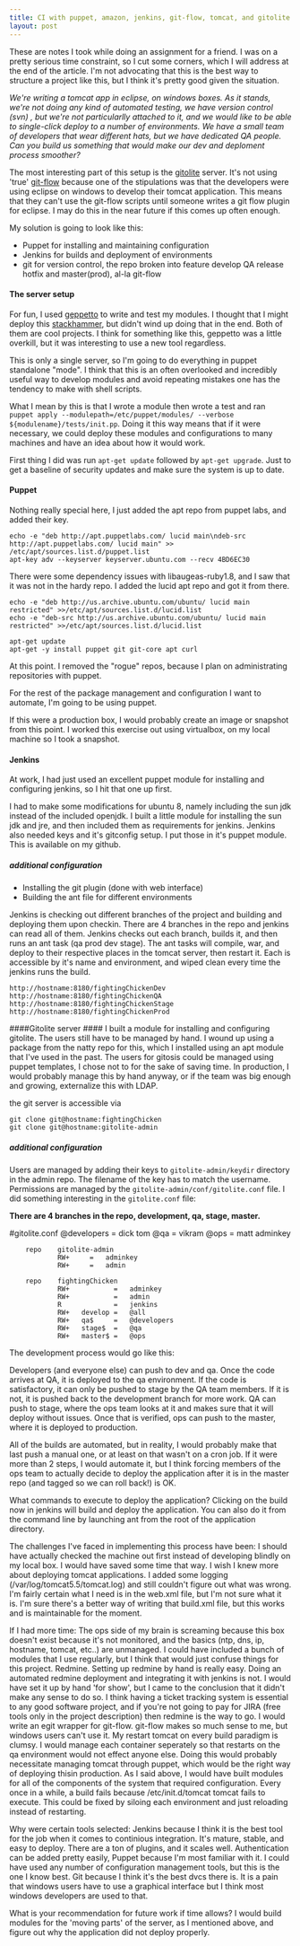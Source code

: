 ```yaml
---
title: CI with puppet, amazon, jenkins, git-flow, tomcat, and gitolite
layout: post
---
```


These are notes I took while doing an assignment for a friend. I was on a pretty serious time constraint, so I cut some corners, which I will address at the end of the article. I'm not advocating that this is the best way to structure a project like this, but I think it's pretty good given the situation.

_We're writing a tomcat app in eclipse, on windows boxes. As it stands, we're not doing any kind of automated testing, we have version control (svn) , but we're not particularlly attached to it, and we would like to be able to single-click deploy to a number of environments. We have a small team of developers that wear different hats, but we have dedicated QA people. Can you build us something that would make our dev and deploment process smoother?_

The most interesting part of this setup is the [gitolite](https://github.com/sitaramc/gitolite) server. It's not using 'true' [git-flow](https://github.com/nvie/gitflow) because one of the stipulations was that the developers were using eclipse on windows to develop their tomcat application. This means that they can't use the git-flow scripts until someone writes a git flow plugin for eclipse. I may do this in the near future if this comes up often enough.

My solution is going to look like this:
- Puppet for installing and maintaining configuration
- Jenkins for builds and deployment of environments
- git for version control, the repo broken into feature develop QA release hotfix and master(prod), al-la git-flow
 
#### The server setup ####

For fun, I used [geppetto](https://github.com/cloudsmith/geppetto) to write and test my modules. I thought that I might deploy this [stackhammer](http://blog.cloudsmith.com/?tag=stack-hammer), but didn't wind up doing that in the end. Both of them are cool projects. I think for something like this, geppetto was a little overkill, but it was interesting to use a new tool regardless.

This is only a single server, so I'm going to do everything in puppet standalone "mode". I think that this is an often overlooked and incredibly useful way to develop modules and avoid repeating mistakes one has the tendency to make with shell scripts. 

What I mean by this is that I wrote a module then wrote a test and ran `puppet apply --modulepath=/etc/puppet/modules/ --verbose ${modulename}/tests/init.pp`. Doing it this way means that if it were necessary, we could deploy these modules and configurations to many machines and have an idea about how it would work.

First thing I did was run `apt-get update` followed by `apt-get upgrade`. Just to get a baseline of security updates and make sure the system is up to date. 

#### Puppet ####
Nothing really special here, I just added the apt repo from puppet labs, and added their key.

    echo -e "deb http://apt.puppetlabs.com/ lucid main\ndeb-src http://apt.puppetlabs.com/ lucid main" >> /etc/apt/sources.list.d/puppet.list
    apt-key adv --keyserver keyserver.ubuntu.com --recv 4BD6EC30

There were some dependency issues with libaugeas-ruby1.8, and I saw that it was not in the hardy repo. I added the lucid apt repo and got it from there. 
  
    echo -e "deb http://us.archive.ubuntu.com/ubuntu/ lucid main restricted" >>/etc/apt/sources.list.d/lucid.list
    echo -e "deb-src http://us.archive.ubuntu.com/ubuntu/ lucid main restricted" >>/etc/apt/sources.list.d/lucid.list

    apt-get update 
    apt-get -y install puppet git git-core apt curl

At this point. I removed the "rogue" repos, because I plan on administrating repositories with puppet.
  
For the rest of the package management and configuration I want to automate, I'm going to be using puppet. 

If this were a production box, I would probably create an image or snapshot from this point. I worked this exercise out using virtualbox, on my local machine so I took a snapshot.

#### Jenkins ####
At work, I had just used an excellent puppet module for installing and configuring jenkins, so I hit that one up first.

I had to make some modifications for ubuntu 8, namely including the sun jdk instead of the included openjdk. I built a little module for installing the sun jdk and jre, and then included them as requirements for jenkins.
Jenkins also needed keys and it's gitconfig setup. I put those in it's puppet module. This is available on my github.
        
##### additional configuration #####

* Installing the git plugin (done with web interface)
* Building the ant file for different environments 


Jenkins is checking out different branches of the project and building and deploying them upon checkin. There are 4 branches in the repo and jenkins can read all of them. Jenkins checks out each branch, builds it, and then runs an ant task (qa prod dev stage). The ant tasks will compile, war, and deploy to their respective places in the tomcat server, then restart it. Each is accessible by it's name and environment, and wiped clean every time the jenkins runs the build.

    http://hostname:8180/fightingChickenDev
    http://hostname:8180/fightingChickenQA
    http://hostname:8180/fightingChickenStage
    http://hostname:8180/fightingChickenProd
  
        
####Gitolite server ####
I built a module for installing and configuring gitolite. The users still have to be managed by hand. I wound up using a package from the natty repo for this, which I installed using an apt module that I've used in the past.
The users for gitosis could be managed using puppet templates, I chose not to for the sake of saving time. In production, I would probably manage this by hand anyway, or if the team was big enough and growing, externalize this with LDAP. 

the git server is accessible via 

    git clone git@hostname:fightingChicken
    git clone git@hostname:gitolite-admin
    
##### additional configuration #####
Users are managed by adding their keys to `gitolite-admin/keydir` directory in the admin repo. The filename of the key has to match the username.
Permissions are managed by the `gitolite-admin/conf/gitolite.conf` file. I did something interesting in the `gitolite.conf` file:

**There are 4 branches in the repo, development, qa, stage, master.**

#gitolite.conf
@developers = dick tom
@qa         = vikram
@ops        = matt adminkey

        repo    gitolite-admin
                RW+     =   adminkey
                RW+     =   admin

        repo    fightingChicken
                RW+           =   adminkey
                RW+           =   admin
                R             =   jenkins
                RW+   develop =   @all
                RW+   qa$     =   @developers
                RW+   stage$  =   @qa
                RW+   master$ =   @ops
       

The development process would go like this: 

Developers (and everyone else) can push to dev and qa. Once the code arrives at QA, it is deployed to the qa environment. If the code is satisfactory, it can only be pushed to stage by the QA team members. If it is not, it is pushed back to the development branch for more work. QA can push to stage, where the ops team looks at it and makes sure that it will deploy without issues. Once that is verified, ops can push to the master, where it is deployed to production. 
    
All of the builds are automated, but in reality, I would probably make that last push a manual one, or at least on that wasn't on a cron job. If it were more than 2 steps, I would automate it, but I think forcing members of the ops team to actually decide to deploy the application after it is in the master repo (and tagged so we can roll back!) is OK. 
        
What commands to execute to deploy the application?
Clicking on the build now in jenkins will build and deploy the application. You can also do it from the command line by launching ant from the root of the application directory. 
  
The challenges I've faced in implementing this process have been:
  I should have actually checked the machine out first instead of developing blindly on my local box. I would have saved some time that way. 
  I wish I knew more about deploying tomcat applications. I added some logging (/var/log/tomcat5.5/tomcat.log) and still couldn't figure out what was wrong. I'm fairly certain what I need is in the web.xml file, but I'm not sure what it is. 
  I'm sure there's a better way of writing that build.xml file, but this works and is maintainable for the moment.
    
If I had more time: 
  The ops side of my brain is screaming because this box doesn't exist because it's not monitored, and the basics (ntp, dns, ip, hostname, tomcat, etc..) are unmanaged. I could have included a bunch of modules that I use regularly, but I think that would just confuse things for this project. 
  Redmine. Setting up redmine by hand is really easy. Doing an automated redmine deployment and integrating it with jenkins is not. I would have set it up by hand 'for show', but I came to the conclusion that it didn't make any sense to do so. I think having a ticket tracking system is essential to any good software project, and if you're not going to pay for JIRA (free tools only in the project description) then redmine is the way to go.
  I would write an egit wrapper for git-flow. git-flow makes so much sense to me, but windows users can't use it.
  My restart tomcat on every build paradigm is clumsy. I would manage each container seperately so that restarts on the qa environment would not effect anyone else. Doing this would probably necessitate managing tomcat through puppet, which would be the right way of deploying thisin production. As I said above, I would have built modules for all of the components of the system that required configuration. Every once in a while, a build fails because /etc/init.d/tomcat tomcat fails to execute. This could be fixed by siloing each environment and just reloading instead of restarting. 
  
Why were certain tools selected:
  Jenkins because I think it is the best tool for the job when it comes to continious integration. It's mature, stable, and easy to deploy. There are a ton of plugins, and it scales well. Authentication can be added pretty easily, 
  Puppet because I'm most familiar with it. I could have used any number of configuration management tools, but this is the one I know best. 
  Git because I think it's the best dvcs there is. It is a pain that windows users have to use a graphical interface but I think most windows developers are used to that. 

What is your recommendation for future work if time allows? 
  I would build modules for the 'moving parts' of the server, as I mentioned above, and figure out why the application did not deploy properly. 

